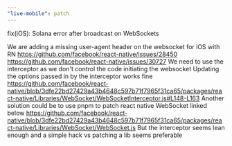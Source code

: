 ```yaml
---
"live-mobile": patch
---
```


fix(iOS): Solana error after broadcast on WebSockets

We are adding a missing user-agent header on the websocket for iOS with RN
https://github.com/facebook/react-native/issues/28450
https://github.com/facebook/react-native/issues/30727
We need to use the interceptor as we don't control the code initiating the websocket
Updating the options passed in by the interceptor works fine
https://github.com/facebook/react-native/blob/3dfe22bd27429a43b4648c597b71f7965f31ca65/packages/react-native/Libraries/WebSocket/WebSocketInterceptor.js#L148-L163
Another solution could be to use pnpm to patch react native WebSocket linked below
https://github.com/facebook/react-native/blob/3dfe22bd27429a43b4648c597b71f7965f31ca65/packages/react-native/Libraries/WebSocket/WebSocket.js
But the interceptor seems lean enough and a simple hack vs patching a lib seems preferable
